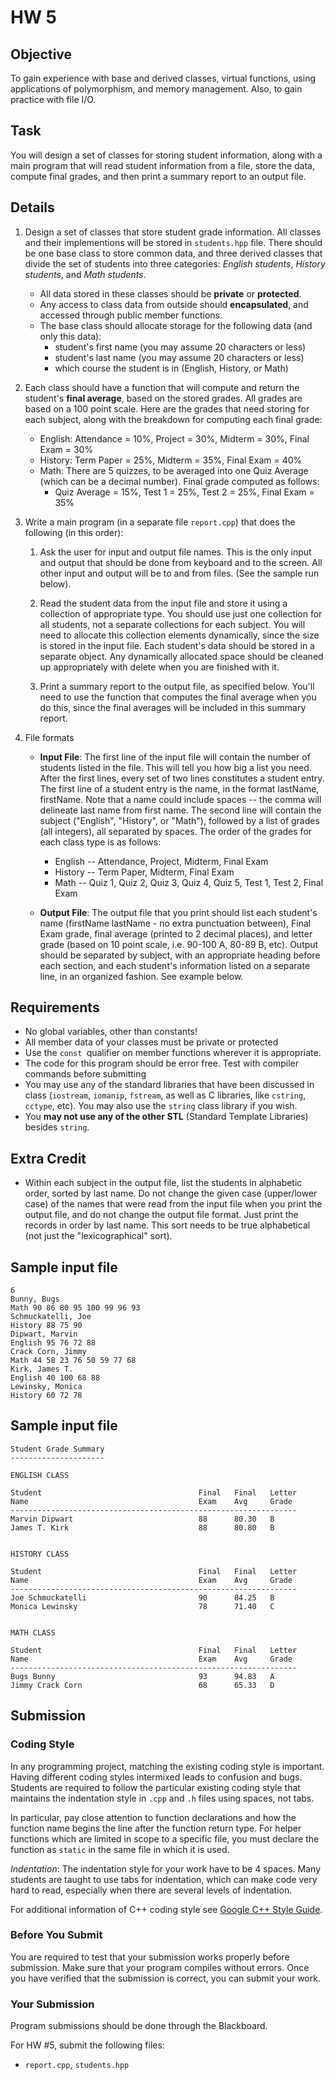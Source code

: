 # HW 5

## Objective
To gain experience with base and derived classes, virtual functions, using applications of polymorphism, and memory management. Also, to gain practice with file I/O.

## Task
You will design a set of classes for storing student information, along with a main program that will read student information from a file, store the data, compute final grades, and then print a summary report to an output file.

## Details

1. Design a set of classes that store student grade information. All classes and their implementions will be stored in `students.hpp` file.  There should be one base class to store common data, and three derived classes that divide the set of students into three categories: *English students*, *History students*, and *Math students*.
    - All data stored in these classes should be **private** or **protected**.
    - Any access to class data from outside should **encapsulated**, and accessed through public member functions.
    - The base class should allocate storage for the following data (and only this data):
        - student's first name (you may assume 20 characters or less)
        - student's last name (you may assume 20 characters or less)
        - which course the student is in (English, History, or Math)

2. Each class should have a function that will compute and return the student's **final average**, based on the stored grades. All grades are based on a 100 point scale. Here are the grades that need storing for each subject, along with the breakdown for computing each final grade:
    - English: Attendance = 10%, Project = 30%, Midterm = 30%, Final Exam = 30%
    - History: Term Paper = 25%, Midterm = 35%, Final Exam = 40%
    - Math: There are 5 quizzes, to be averaged into one Quiz Average (which can be a decimal number). Final grade computed as follows:
        - Quiz Average = 15%, Test 1 = 25%, Test 2 = 25%, Final Exam = 35%
 
3. Write a main program (in a separate file `report.cpp`) that does the following (in this order):

    1. Ask the user for input and output file names. This is the only input and output that should be done from keyboard and to the screen. All other input and output will be to and from files. (See the sample run below).

    2. Read the student data from the input file and store it using a collection of appropriate type. You should use just one collection for all students, not a separate collections for each subject. You will need to allocate this collection elements dynamically, since the size is stored in the input file.  Each student's data should be stored in a separate object. Any dynamically allocated space should be cleaned up appropriately with delete when you are finished with it.

    3. Print a summary report to the output file, as specified below.  You'll need to use the function that computes the final average when you do this, since the final averages will be included in this summary report. 

4. File formats

    - **Input File**: The first line of the input file will contain the number of students listed in the file. This will tell you how big a list you need.  After the first lines, every set of two lines constitutes a student entry. The first line of a student entry is the name, in the format lastName, firstName. Note that a name could include spaces -- the comma will delineate last name from first name. The second line will contain the subject ("English", "History", or "Math"), followed by a list of grades (all integers), all separated by spaces. The order of the grades for each class type is as follows:

        - English -- Attendance, Project, Midterm, Final Exam
        - History -- Term Paper, Midterm, Final Exam
        - Math -- Quiz 1, Quiz 2, Quiz 3, Quiz 4, Quiz 5, Test 1, Test 2, Final Exam

    - **Output File**: The output file that you print should list each student's name (firstName lastName - no extra punctuation between), Final Exam grade, final average (printed to 2 decimal places), and letter grade (based on 10 point scale, i.e. 90-100 A, 80-89 B, etc). Output should be separated by subject, with an appropriate heading before each section, and each student's information listed on a separate line, in an organized fashion. See example below.

## Requirements

- No global variables, other than constants!
- All member data of your classes must be private or protected
- Use the `const `qualifier on member functions wherever it is appropriate.
- The code for this program should be error free. Test with compiler commands before submitting
- You may use any of the standard libraries that have been discussed in class (`iostream`, `iomanip`, `fstream`, as well as C libraries, like `cstring`, `cctype`, etc). You may also use the `string` class library if you wish.
- You **may not use any of the other STL** (Standard Template Libraries) besides `string`.

##  Extra Credit

- Within each subject in the output file, list the students in alphabetic order, sorted by last name. Do not change the given case (upper/lower case) of the names that were read from the input file when you print the output file, and do not change the output file format. Just print the records in order by last name. This sort needs to be true alphabetical (not just the "lexicographical" sort). 

## Sample input file

```
6
Bunny, Bugs
Math 90 86 80 95 100 99 96 93
Schmuckatelli, Joe
History 88 75 90
Dipwart, Marvin
English 95 76 72 88
Crack Corn, Jimmy
Math 44 58 23 76 50 59 77 68
Kirk, James T.
English 40 100 68 88
Lewinsky, Monica
History 60 72 78
```

## Sample input file

```
Student Grade Summary 
--------------------- 

ENGLISH CLASS 

Student                                   Final   Final   Letter 
Name                                      Exam    Avg     Grade 
---------------------------------------------------------------- 
Marvin Dipwart                            88      80.30   B 
James T. Kirk                             88      80.80   B 
  

HISTORY CLASS 

Student                                   Final   Final   Letter 
Name                                      Exam    Avg     Grade 
---------------------------------------------------------------- 
Joe Schmuckatelli                         90      84.25   B 
Monica Lewinsky                           78      71.40   C 
  

MATH CLASS 

Student                                   Final   Final   Letter 
Name                                      Exam    Avg     Grade 
---------------------------------------------------------------- 
Bugs Bunny                                93      94.83   A 
Jimmy Crack Corn                          68      65.33   D 
```


## Submission

### Coding Style

In any programming project, matching the existing coding style is important. Having different coding styles intermixed leads to confusion and bugs. Students are required to follow the particular existing coding style that maintains the indentation style in `.cpp` and `.h` files using spaces, not tabs.

In particular, pay close attention to function declarations and how the function name begins the line after the function return type. For helper functions which are limited in scope to a specific file, you must declare the function as `static` in the same file in which it is used.

*Indentation*: The indentation style for your work have to be 4 spaces. Many students are taught to use tabs for indentation, which can make code very hard to read, especially when there are several levels of indentation.

For additional information of C++ coding style see [Google C++ Style Guide](https://google.github.io/styleguide/cppguide.html).

### Before You Submit

You are required to test that your submission works properly before submission. Make sure that your program compiles without errors. Once you have verified that the submission is correct, you can submit your work.


### Your Submission

Program submissions should be done through the Blackboard.

For HW #5, submit the following files:

- `report.cpp`, `students.hpp`
